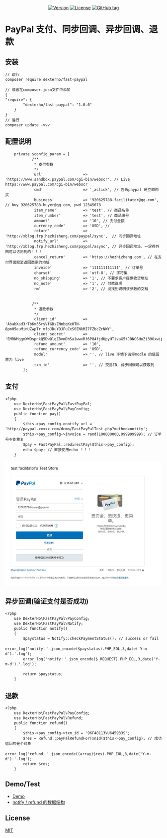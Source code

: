 <p align="center">
    <a href="https://packagist.org/packages/dexterho/fast-paypal"><img src="https://img.shields.io/packagist/v/dexterho/fast-paypal.svg" alt="Version"></a>
    <a href="https://packagist.org/packages/dexterho/fast-paypal"><img src="https://img.shields.io/packagist/l/dexterho/fast-paypal.svg" alt="License"></a>
    <a href="https://github.com/dexterho/fast-paypal/tags"><img src="https://img.shields.io/github/tag/dexterho/fast-paypal.svg" alt="GitHub tag"></a>
</p>

# PayPal 支付、同步回调、异步回调、退款

## 安装
```
// 运行
composer require dexterho/fast-paypal

// 或者在composer.josn文件中添加
{
"require": {
        "dexterho/fast-paypal": "1.0.0"
    }
}
// 运行
composer update -vvv
```
## 配置说明

```
    private $config_param = [
            /**
             * 支付参数
             */
            'url'                  => 'https://www.sandbox.paypal.com/cgi-bin/webscr', // Live https://www.paypal.com/cgi-bin/webscr
            'cmd'                  => '_xclick', // 告诉paypal 是立即购买
            'business'             => '920625788-facilitator@qq.com', // buy 920625788-buyer@qq.com, pwd 12345678
            'item_name'            => 'test', // 商品名称
            'item_number'          => 'test', // 商品编号
            'amount'               => '10', // 支付金额
            'currency_code'        => 'USD', //
            'return'               => 'http://xblog.frp.hezhizheng.com/paypal/sync',  // 同步回调地址
            'notify_url'           => 'http://xblog.frp.hezhizheng.com/paypal/async', // 异步回调地址，一定得外网可以访问到的！！！
            'cancel_return'        => 'https://hezhizheng.com', // 在支付界面取消返回商家的地址
            'invoice'              => '111111111111', // 订单号
            'charset'              => 'utf-8', // 字符集
            'no_shipping'          => '1', // 不要求客户提供收货地址
            'no_note'              => '1', // 付款说明
            'rm'                   => '2', // 没找到说明该参数的文档
    
    
            /**
             * 退款参数
             */
            'client_id'            => 'AbabXad3rTbKm35ryVfGDsZNnbqKx0TN-8pmH5euMinUZwpTr_mfoJDuYOJFuCxS0ZNkMI7FZbcZrNWY',
            'client_secret'        => 'EMRNMggmXW9spnkQ5DwOlqZ8vmDhSa1wwxRf6P84fjdUpyHTivaX5tJDNOSHoZi39OxwipsvqLR_hqdr',
            'refund_amount'        => '10',
            'refund_currency_code' => 'USD',
            'model'                => '', // live 环境下请将modle 的值设置为 live
            'txn_id'               => '', // 交易ID，异步回调可以获取到
        ];
```

## 支付

```
<?php
    use DexterHo\FastPayPal\FastPayPal;
    use DexterHo\FastPayPal\PayConfig;
    public function pay()
    {
        $this->pay_config->notify_url = 'http://paypal.xxxxx.com/demo/FastPayPalTest.php?method=notify';
        $this->pay_config->invoice = rand(100000000,999999999); // 订单号不能重复
        $pay = FastPayPal::redirectPay($this->pay_config);
        echo $pay; // 直接使用echo ！！！
    }
```
![image](https://raw.githubusercontent.com/hezhizheng/fast-paypal/master/pay-page.jpg)
## 异步回调(验证支付是否成功)

```
<?php
    use DexterHo\FastPayPal\PayConfig;
    use DexterHo\FastPayPal\Notify;
    public function notify()
    {
        $paystatus = Notify::checkPaymentStatus(); // success or fail
        error_log('notify：'.json_encode($paystatus).PHP_EOL,3,date('Y-m-d').'.log');
        error_log('notify：'.json_encode($_REQUEST).PHP_EOL,3,date('Y-m-d').'.log');

        return $paystatus;
    }
```

## 退款

```
<?php
    use DexterHo\FastPayPal\PayConfig;
    use DexterHo\FastPayPal\Refund;
    public function refund()
    {
        $this->pay_config->txn_id = '96F48113VU645933S';
        $res = Refund::payPalRefundForTxnId($this->pay_config); // 成功返回的是个对象
        error_log('refund：'.json_encode((array)$res).PHP_EOL,3,date('Y-m-d').'.log');
        return $res;
    }
```

## Demo/Test
- [Demo](https://github.com/hezhizheng/fast-paypal/blob/master/tests/demo/FastPayPalTest.php)
- [notify / refund 的数据结构](https://github.com/hezhizheng/fast-paypal/blob/master/tests/demo/2018-11-09.log)

## License

[MIT](./LICENSE)
